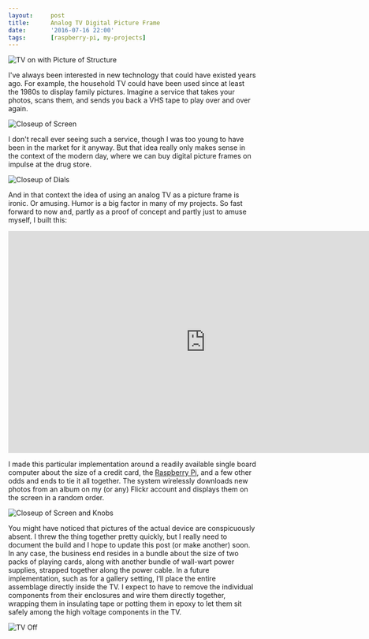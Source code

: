 ```yaml
---
layout:     post
title:      Analog TV Digital Picture Frame
date:       '2016-07-16 22:00'
tags:       [raspberry-pi, my-projects]
---
```


![TV on with Picture of Structure](http://raritet-blog.s3.amazonaws.com/img/dig-pic-frame-08.jpg)

I've always been interested in new technology that could have existed years ago. For example, the household TV could have been used since at least the 1980s to display family pictures. Imagine a service that takes your photos, scans them, and sends you back a VHS tape to play over and over again.

![Closeup of Screen](http://raritet-blog.s3.amazonaws.com/img/dig-pic-frame-10.jpg)

I don't recall ever seeing such a service, though I was too young to have been in the market for it anyway. But that idea really only makes sense in the context of the modern day, where we can buy digital picture frames on impulse at the drug store.

![Closeup of Dials](http://raritet-blog.s3.amazonaws.com/img/dig-pic-frame-03.jpg)

And in that context the idea of using an analog TV as a picture frame is ironic. Or amusing. Humor is a big factor in many of my projects. So fast forward to now and, partly as a proof of concept and partly just to amuse myself, I built this:

<iframe src="https://player.vimeo.com/video/87426740?color=ffffff&title=0&byline=0&portrait=0" width="800" height="450" frameborder="0" webkitallowfullscreen mozallowfullscreen allowfullscreen></iframe>

I made this particular implementation around a readily available single board computer about the size of a credit card, the [Raspberry Pi](https://www.raspberrypi.org/), and a few other odds and ends to tie it all together. The system wirelessly downloads new photos from an album on my (or any) Flickr account and displays them on the screen in a random order.

![Closeup of Screen and Knobs](http://raritet-blog.s3.amazonaws.com/img/dig-pic-frame-09.jpg)

You might have noticed that pictures of the actual device are conspicuously absent. I threw the thing together pretty quickly, but I really need to document the build and I hope to update this post (or make another) soon. In any case, the business end resides in a bundle about the size of two packs of playing cards, along with another bundle of wall-wart power supplies, strapped together along the power cable. In a future implementation, such as for a gallery setting, I‘ll place the entire assemblage directly inside the TV. I expect to have to remove the individual components from their enclosures and wire them directly together, wrapping them in insulating tape or potting them in epoxy to let them sit safely among the high voltage components in the TV.

![TV Off](http://raritet-blog.s3.amazonaws.com/img/dig-pic-frame-01.jpg)
